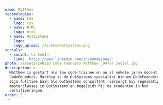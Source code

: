 ```yaml
---
name: Matthew
technologies:
  - name: CSS
    logo: css
  - name: HTML
    logo: html
  - name: Outsystems
    logo: ''
    logo_upload: /assets/Outsystems.png
socials:
  - social: LinkedIn
    link: 'https://www.linkedin.com/in/memdejong/'
photo: /assets/240110 Code Founders Matthew _94767 Social.jpg
description: >-
  Matthew is gestart als low code trainee en nu al enkele jaren docent bij
  CodeFounders. Matthew is de OutSystems specialist binnen CodeFounders. Naast
  zijn fulltime baan als OutSystems consultant, verzorgt hij regelmatig 
  masterclasses in OutSystems en begeleidt hij de studenten in hun
  certificeringen.
order: 5
---
```









